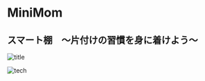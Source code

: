 # MiniMom  

## スマート棚　～片付けの習慣を身に着けよう～  

![title](https://user-images.githubusercontent.com/29916489/68082732-75052680-fe63-11e9-9a20-50eaf269ffb0.png)

![tech](https://user-images.githubusercontent.com/29916489/68082738-851d0600-fe63-11e9-9c68-e46b6ce0e1cb.png)
